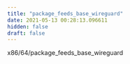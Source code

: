```yaml
---
title: "package_feeds_base_wireguard"
date: 2021-05-13 00:28:13.096611
hidden: false
draft: false
---
```


x86/64/package_feeds_base_wireguard

